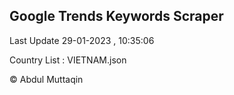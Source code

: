 

## Google Trends Keywords Scraper 
 
Last Update 29-01-2023 , 10:35:06

Country List :
VIETNAM.json



© Abdul Muttaqin 

